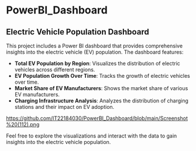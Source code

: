 # PowerBI_Dashboard

## Electric Vehicle Population Dashboard

This project includes a Power BI dashboard that provides comprehensive insights into the electric vehicle (EV) population. The dashboard features:

- **Total EV Population by Region**: Visualizes the distribution of electric vehicles across different regions.
- **EV Population Growth Over Time**: Tracks the growth of electric vehicles over time.
- **Market Share of EV Manufacturers**: Shows the market share of various EV manufacturers.
- **Charging Infrastructure Analysis**: Analyzes the distribution of charging stations and their impact on EV adoption.

https://github.com/IT22184030/PowerBI_Dashboard/blob/main/Screenshot%20(112).png

Feel free to explore the visualizations and interact with the data to gain insights into the electric vehicle population.

